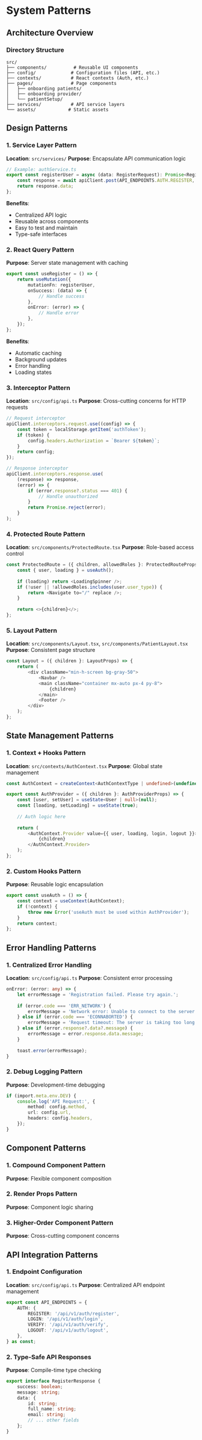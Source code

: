 # System Patterns

## Architecture Overview

### Directory Structure
```
src/
├── components/          # Reusable UI components
├── config/             # Configuration files (API, etc.)
├── contexts/           # React contexts (Auth, etc.)
├── pages/              # Page components
│   ├── onboarding patients/
│   ├── onboarding provider/
│   └── patientSetup/
├── services/           # API service layers
└── assets/            # Static assets
```

## Design Patterns

### 1. Service Layer Pattern
**Location**: `src/services/`
**Purpose**: Encapsulate API communication logic

```typescript
// Example: authService.ts
export const registerUser = async (data: RegisterRequest): Promise<RegisterResponse> => {
    const response = await apiClient.post(API_ENDPOINTS.AUTH.REGISTER, data);
    return response.data;
};
```

**Benefits**:
- Centralized API logic
- Reusable across components
- Easy to test and maintain
- Type-safe interfaces

### 2. React Query Pattern
**Purpose**: Server state management with caching

```typescript
export const useRegister = () => {
    return useMutation({
        mutationFn: registerUser,
        onSuccess: (data) => {
            // Handle success
        },
        onError: (error) => {
            // Handle error
        },
    });
};
```

**Benefits**:
- Automatic caching
- Background updates
- Error handling
- Loading states

### 3. Interceptor Pattern
**Location**: `src/config/api.ts`
**Purpose**: Cross-cutting concerns for HTTP requests

```typescript
// Request interceptor
apiClient.interceptors.request.use((config) => {
    const token = localStorage.getItem('authToken');
    if (token) {
        config.headers.Authorization = `Bearer ${token}`;
    }
    return config;
});

// Response interceptor
apiClient.interceptors.response.use(
    (response) => response,
    (error) => {
        if (error.response?.status === 401) {
            // Handle unauthorized
        }
        return Promise.reject(error);
    }
);
```

### 4. Protected Route Pattern
**Location**: `src/components/ProtectedRoute.tsx`
**Purpose**: Role-based access control

```typescript
const ProtectedRoute = ({ children, allowedRoles }: ProtectedRouteProps) => {
    const { user, loading } = useAuth();
    
    if (loading) return <LoadingSpinner />;
    if (!user || !allowedRoles.includes(user.user_type)) {
        return <Navigate to="/" replace />;
    }
    
    return <>{children}</>;
};
```

### 5. Layout Pattern
**Location**: `src/components/Layout.tsx`, `src/components/PatientLayout.tsx`
**Purpose**: Consistent page structure

```typescript
const Layout = ({ children }: LayoutProps) => {
    return (
        <div className="min-h-screen bg-gray-50">
            <Navbar />
            <main className="container mx-auto px-4 py-8">
                {children}
            </main>
            <Footer />
        </div>
    );
};
```

## State Management Patterns

### 1. Context + Hooks Pattern
**Location**: `src/contexts/AuthContext.tsx`
**Purpose**: Global state management

```typescript
const AuthContext = createContext<AuthContextType | undefined>(undefined);

export const AuthProvider = ({ children }: AuthProviderProps) => {
    const [user, setUser] = useState<User | null>(null);
    const [loading, setLoading] = useState(true);
    
    // Auth logic here
    
    return (
        <AuthContext.Provider value={{ user, loading, login, logout }}>
            {children}
        </AuthContext.Provider>
    );
};
```

### 2. Custom Hooks Pattern
**Purpose**: Reusable logic encapsulation

```typescript
export const useAuth = () => {
    const context = useContext(AuthContext);
    if (!context) {
        throw new Error('useAuth must be used within AuthProvider');
    }
    return context;
};
```

## Error Handling Patterns

### 1. Centralized Error Handling
**Location**: `src/config/api.ts`
**Purpose**: Consistent error processing

```typescript
onError: (error: any) => {
    let errorMessage = 'Registration failed. Please try again.';
    
    if (error.code === 'ERR_NETWORK') {
        errorMessage = 'Network error: Unable to connect to the server.';
    } else if (error.code === 'ECONNABORTED') {
        errorMessage = 'Request timeout: The server is taking too long to respond.';
    } else if (error.response?.data?.message) {
        errorMessage = error.response.data.message;
    }
    
    toast.error(errorMessage);
}
```

### 2. Debug Logging Pattern
**Purpose**: Development-time debugging

```typescript
if (import.meta.env.DEV) {
    console.log('API Request:', {
        method: config.method,
        url: config.url,
        headers: config.headers,
    });
}
```

## Component Patterns

### 1. Compound Component Pattern
**Purpose**: Flexible component composition

### 2. Render Props Pattern
**Purpose**: Component logic sharing

### 3. Higher-Order Component Pattern
**Purpose**: Cross-cutting component concerns

## API Integration Patterns

### 1. Endpoint Configuration
**Location**: `src/config/api.ts`
**Purpose**: Centralized API endpoint management

```typescript
export const API_ENDPOINTS = {
    AUTH: {
        REGISTER: '/api/v1/auth/register',
        LOGIN: '/api/v1/auth/login',
        VERIFY: '/api/v1/auth/verify',
        LOGOUT: '/api/v1/auth/logout',
    },
} as const;
```

### 2. Type-Safe API Responses
**Purpose**: Compile-time type checking

```typescript
export interface RegisterResponse {
    success: boolean;
    message: string;
    data: {
        id: string;
        full_name: string;
        email: string;
        // ... other fields
    };
}
``` 